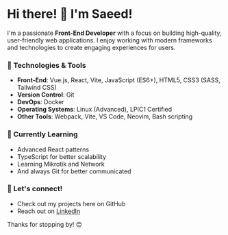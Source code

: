 # Hi there! 👋 I'm Saeed!

I'm a passionate **Front-End Developer** with a focus on building high-quality, user-friendly web applications. I enjoy working with modern frameworks and technologies to create engaging experiences for users.

### 🔧 Technologies & Tools
- **Front-End**: Vue.js, React, Vite, JavaScript (ES6+), HTML5, CSS3 (SASS, Tailwind CSS)
- **Version Control**: Git
- **DevOps**: Docker
- **Operating Systems**: Linux (Advanced), LPIC1 Certified
- **Other Tools**: Webpack, Vite, VS Code, Neovim, Bash scripting

### 🌱 Currently Learning
- Advanced React patterns
- TypeScript for better scalability
- Learning Mikrotik and Network
- And always Git for better communicated

### 💬 Let's connect!
- Check out my projects here on GitHub
- Reach out on [LinkedIn](https://www.linkedin.com/in/saeed-dev)

Thanks for stopping by! 😊
